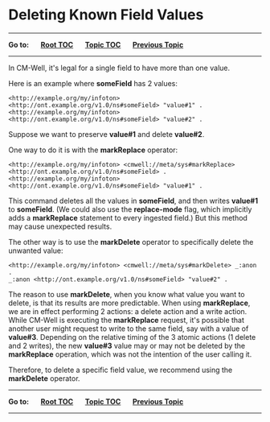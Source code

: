 # Deleting Known Field Values #

----

**Go to:** &nbsp;&nbsp;&nbsp;&nbsp; [**Root TOC**](CM-Well.RootTOC.md) &nbsp;&nbsp;&nbsp;&nbsp; [**Topic TOC**](DevGuide.BestPractices.TOC.md) &nbsp;&nbsp;&nbsp;&nbsp; [**Previous Topic**](DevGuide.BestPractices.StreamingMethods.md)

----

In CM-Well, it's legal for a single field to have more than one value.

Here is an example where **someField** has 2 values:

    <http://example.org/my/infoton> <http://ont.example.org/v1.0/ns#someField> "value#1" .
    <http://example.org/my/infoton> <http://ont.example.org/v1.0/ns#someField> "value#2" .
    
Suppose we want to preserve **value#1** and delete **value#2**.

One way to do it is with the **markReplace** operator:

    <http://example.org/my/infoton> <cmwell://meta/sys#markReplace> <http://ont.example.org/v1.0/ns#someField> .
    <http://example.org/my/infoton> <http://ont.example.org/v1.0/ns#someField> "value#1" .

This command deletes all the values in **someField**, and then writes **value#1** to **someField**.
(We could also use the **replace-mode** flag, which implicitly adds a **markReplace** statement to every ingested field.) But this method may cause unexpected results.

The other way is to use the **markDelete** operator to specifically delete the unwanted value:

    <http://example.org/my/infoton> <cmwell://meta/sys#markDelete> _:anon .
    _:anon <http://ont.example.org/v1.0/ns#someField> "value#2" .

The reason to use **markDelete**, when you know what value you want to delete, is that its results are more predictable. When using **markReplace**, we are in effect performing 2 actions: a delete action and a write action. While CM-Well is executing the **markReplace** request, it's possible that another user might request to write to the same field, say with a value of **value#3**. Depending on the relative timing of the 3 atomic actions (1 delete and 2 writes), the new **value#3** value may or may not be deleted by the **markReplace** operation, which was not the intention of the user calling it.

Therefore, to delete a specific field value, we recommend using the **markDelete** operator.

----

**Go to:** &nbsp;&nbsp;&nbsp;&nbsp; [**Root TOC**](CM-Well.RootTOC.md) &nbsp;&nbsp;&nbsp;&nbsp; [**Topic TOC**](DevGuide.BestPractices.TOC.md) &nbsp;&nbsp;&nbsp;&nbsp; [**Previous Topic**](DevGuide.BestPractices.StreamingMethods.md)

----